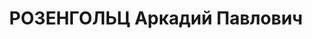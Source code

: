 ---
title: РОЗЕНГОЛЬЦ Аркадий Павлович
description: "Род. в 1889, г. Витебск, еврей, обр.: кандидат экономических наук, член\
  \ ВКП(б). Проживал: Москва, ул. Серафимовича, д. 2 (Дом правительства), кв. 237.\
  \ Кандидат в члены ЦК ВКП(б), нарком внешней торговли СССР \n  Арестован 07.10.1937.\
  \ Обв. в участии в к.-р. шпионско-террористической организации. Приговор: ВК ВС\
  \ СССР, 13.03.1938 – ВМН. Расстрелян 15.03.1938, г.Москва. \n  Реабилитирован Пленумом\
  \ Верховного суда СССР 04.02.1988"
---